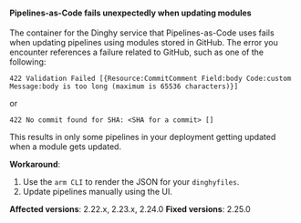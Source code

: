 
#### Pipelines-as-Code fails unexpectedly when updating modules
<!--BOB-30145 -->
The container for the Dinghy service that Pipelines-as-Code uses fails when updating pipelines using modules stored in GitHub. The error you encounter references a failure related to GitHub, such as one of the following:

```
422 Validation Failed [{Resource:CommitComment Field:body Code:custom Message:body is too long (maximum is 65536 characters)}]
```

or

```
422 No commit found for SHA: <SHA for a commit> []
```

This results in only some pipelines in your deployment getting updated when a module gets updated.

**Workaround**: 

1. Use the `arm CLI` to render the JSON for your `dinghyfiles`.
2. Update pipelines manually using the UI.

**Affected versions**: 2.22.x, 2.23.x, 2.24.0
**Fixed versions**: 2.25.0

